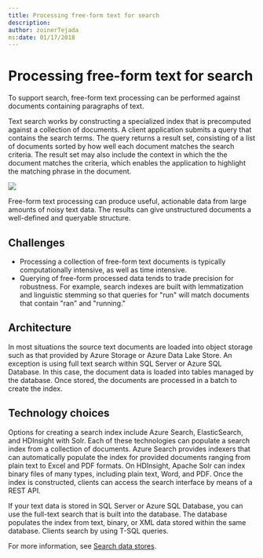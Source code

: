 ```yaml
---
title: Processing free-form text for search
description: 
author: zoinerTejada
ms:date: 01/17/2018
---
```


# Processing free-form text for search

To support search, free-form text processing can be performed against documents containing paragraphs of text.

Text search works by constructing a specialized index that is precomputed against a collection of documents. A client application submits a query that contains the search terms. The query returns a result set, consisting of a list of documents sorted by how well each document matches the search criteria. The result set may also include the context in which the the document matches the criteria, which enables the application to highlight the matching phrase in the document. 

![](./images/search-pipeline.png)

Free-form text processing can produce useful, actionable data from large amounts of noisy text data. The results can give unstructured documents a well-defined and queryable structure.


## Challenges

- Processing a collection of free-form text documents is typically computationally intensive, as well as time intensive.
- Querying of free-form processed data tends to trade precision for robustness. For example, search indexes are built with lemmatization and linguistic stemming so that queries for "run" will match documents that contain "ran" and "running."

## Architecture

In most situations the source text documents are loaded into object storage such as that provided by Azure Storage or Azure Data Lake Store. An exception is using full text search within SQL Server or Azure SQL Database. In this case, the document data is loaded into tables managed by the database. Once stored, the documents are processed in a batch to create the index.

## Technology choices

Options for creating a search index include Azure Search, ElasticSearch, and HDInsight with Solr. Each of these technologies can populate a search index from a collection of documents. Azure Search provides indexers that can automatically populate the index for provided documents ranging from plain text to Excel and PDF formats. On HDInsight, Apache Solr can index binary files of many types, including plain text, Word, and PDF. Once the index is constructed, clients can access the search interface by means of a REST API. 

If your text data is stored in SQL Server or Azure SQL Database, you can use the full-text search that is built into the database. The database populates the index from text, binary, or XML data stored within the same database. Clients search by using T-SQL queries. 

For more information, see [Search data stores](../technology-choices/search-options.md).

